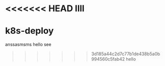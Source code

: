 <<<<<<< HEAD
llll
=======
# k8s-deploy
anssasmsms
hello
see
>>>>>>> 3d185a44c2d7c77b1de438b5a0b994560c5fab42
hello
